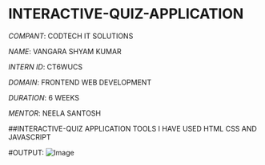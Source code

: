 # INTERACTIVE-QUIZ-APPLICATION

*COMPANT*: CODTECH IT SOLUTIONS

*NAME*: VANGARA SHYAM KUMAR

*INTERN ID*: CT6WUCS

*DOMAIN*: FRONTEND WEB DEVELOPMENT

*DURATION*: 6 WEEKS

*MENTOR*: NEELA SANTOSH

##INTERACTIVE-QUIZ APPLICATION TOOLS I HAVE USED HTML CSS AND JAVASCRIPT

#OUTPUT: ![Image](https://github.com/user-attachments/assets/a3118e09-8b05-4a2a-a5dc-cfbf43e81b0a)
